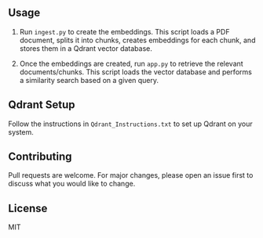    
## Usage

1. Run `ingest.py` to create the embeddings. This script loads a PDF document, splits it into chunks, creates embeddings for each chunk, and stores them in a Qdrant vector database.

2. Once the embeddings are created, run `app.py` to retrieve the relevant documents/chunks. This script loads the vector database and performs a similarity search based on a given query.

## Qdrant Setup

Follow the instructions in `Qdrant_Instructions.txt` to set up Qdrant on your system.

## Contributing

Pull requests are welcome. For major changes, please open an issue first to discuss what you would like to change.

## License

MIT
